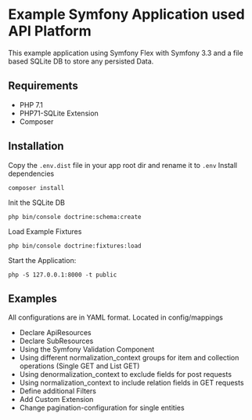 # Example Symfony Application used API Platform

This example application using Symfony Flex with Symfony 3.3 and a file based SQLite DB to store any persisted Data.

## Requirements

* PHP 7.1
* PHP71-SQLite Extension
* Composer

## Installation

Copy the ``.env.dist`` file in your app root dir and rename it to ``.env``
Install dependencies

``
composer install
``

Init the SQLite DB

``
php bin/console doctrine:schema:create
``

Load Example Fixtures

``
php bin/console doctrine:fixtures:load
``

Start the Application:

``
php -S 127.0.0.1:8000 -t public
``

## Examples

All configurations are in YAML format. Located in config/mappings

* Declare ApiResources
* Declare SubResources
* Using the Symfony Validation Component
* Using different normalization_context groups for item and collection operations (Single GET and List GET)
* Using denormalization_context to exclude fields for post requests
* Using normalization_context to include relation fields in GET requests
* Define additional Filters
* Add Custom Extension
* Change pagination-configuration for single entities